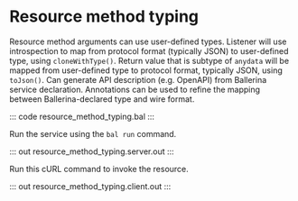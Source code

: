 # Resource method typing

Resource method arguments can use user-defined types. Listener will use introspection to map from protocol format (typically JSON) to user-defined type, using `cloneWithType()`. Return value that is subtype of `anydata` will be mapped from user-defined type to protocol format, typically JSON, using `toJson()`. Can generate API description (e.g. OpenAPI) from Ballerina service declaration. Annotations can be used to refine the mapping between Ballerina-declared type and wire format.

::: code resource_method_typing.bal :::

Run the service using the `bal run` command.

::: out resource_method_typing.server.out :::

Run this cURL command to invoke the resource.

::: out resource_method_typing.client.out :::
